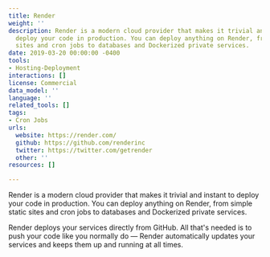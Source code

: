 ```yaml
---
title: Render
weight: ''
description: Render is a modern cloud provider that makes it trivial and instant to
  deploy your code in production. You can deploy anything on Render, from simple static
  sites and cron jobs to databases and Dockerized private services.
date: 2019-03-20 00:00:00 -0400
tools:
- Hosting-Deployment
interactions: []
license: Commercial
data_model: ''
language: ''
related_tools: []
tags:
- Cron Jobs
urls:
  website: https://render.com/
  github: https://github.com/renderinc
  twitter: https://twitter.com/getrender
  other: ''
resources: []

---
```

Render is a modern cloud provider that makes it trivial and instant to deploy your code in production. You can deploy anything on Render, from simple static sites and cron jobs to databases and Dockerized private services.

Render deploys your services directly from GitHub. All that's needed is to push your code like you normally do — Render automatically updates your services and keeps them up and running at all times.
